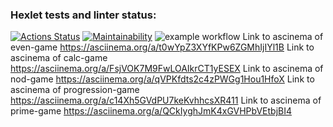 ### Hexlet tests and linter status:
[![Actions Status](https://github.com/KristinaBalashova/frontend-project-lvl1/workflows/hexlet-check/badge.svg)](https://github.com/KristinaBalashova/frontend-project-lvl1/actions)
[![Maintainability](https://api.codeclimate.com/v1/badges/a99a88d28ad37a79dbf6/maintainability)](https://codeclimate.com/github/codeclimate/codeclimate/maintainability)
![example workflow](https://github.com/KristinaBalashova/frontend-project-lvl1/actions/workflows/makelint.yml/badge.svg)
Link to ascinema of even-game https://asciinema.org/a/t0wYpZ3XYfKPw6ZGMhIjIYl1B
Link to ascinema of calc-game https://asciinema.org/a/FsjVOK7M9FwLOAIkrCT1yESEX
Link to ascinema of nod-game  https://asciinema.org/a/qVPKfdts2c4zPWGg1Hou1HfoX
Link to ascinema of progression-game https://asciinema.org/a/c14Xh5GVdPU7keKvhhcsXR411
Link to ascinema of prime-game https://asciinema.org/a/QCkIyghJmK4xGVHPbVEtbjBI4


